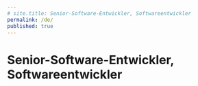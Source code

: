 ```yaml
---
# site.title: Senior-Software-Entwickler, Softwareentwickler
permalink: /de/
published: true
---
```


# Senior-Software-Entwickler, Softwareentwickler
